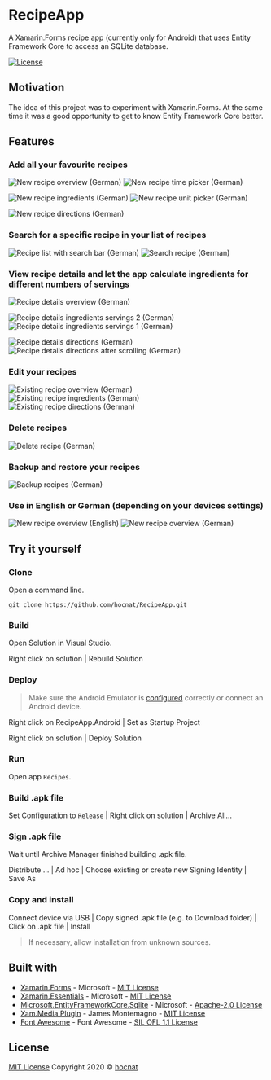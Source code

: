 # RecipeApp

A Xamarin.Forms recipe app (currently only for Android) that uses Entity Framework Core to access an SQLite database.

[![License](https://img.shields.io/github/license/hocnat/RecipeApp)](https://github.com/hocnat/RecipeApp/blob/master/LICENSE)

## Motivation

The idea of this project was to experiment with Xamarin.Forms. At the same time it was a good opportunity to get to know Entity Framework Core better.

## Features

### Add all your favourite recipes

![New recipe overview (German)](Screenshots/RecipeAddOverviewGerman.png)
![New recipe time picker (German)](Screenshots/RecipeAddEditPickTimeGerman.png)

![New recipe ingredients (German)](Screenshots/RecipeAddIngredientsGerman.png)
![New recipe unit picker (German)](Screenshots/RecipeAddEditIngredientsPickUnit.png)

![New recipe directions (German)](Screenshots/RecipeAddDirectionsGerman.png)

### Search for a specific recipe in your list of recipes

![Recipe list with search bar (German)](Screenshots/RecipeListGerman.png)
![Search recipe (German)](Screenshots/SearchRecipeGerman.gif)

### View recipe details and let the app calculate ingredients for different numbers of servings

![Recipe details overview (German)](Screenshots/RecipeDetailsOverviewGerman.png)

![Recipe details ingredients servings 2 (German)](Screenshots/RecipeDetailsIngredientsGerman.png)
![Recipe details ingredients servings 1 (German)](Screenshots/RecipeDetailsIngredientsServings1German.png)

![Recipe details directions (German)](Screenshots/RecipeDetailsDirectionsGerman.png)
![Recipe details directions after scrolling (German)](Screenshots/RecipeDetailsDirections2German.png)

### Edit your recipes

![Existing recipe overview (German)](Screenshots/RecipeEditOverviewGerman.png)
![Existing recipe ingredients (German)](Screenshots/RecipeEditIngredientsGerman.png)
![Existing recipe directions (German)](Screenshots/RecipeEditDirectionsGerman.png)

### Delete recipes

![Delete recipe (German)](Screenshots/RecipeDeleteGerman.png)

### Backup and restore your recipes

![Backup recipes (German)](Screenshots/BackupRecipesGerman.gif)

### Use in English or German (depending on your devices settings)

![New recipe overview (English)](Screenshots/RecipeAddOverviewEnglish.png)
![New recipe overview (German)](Screenshots/RecipeAddOverviewGerman.png)

## Try it yourself

### Clone

Open a command line.

```shell
git clone https://github.com/hocnat/RecipeApp.git
```

### Build

Open Solution in Visual Studio.

Right click on solution | Rebuild Solution

### Deploy

> Make sure the Android Emulator is [configured](https://docs.microsoft.com/en-us/xamarin/android/get-started/installation/android-emulator/) correctly or connect an Android device.

Right click on RecipeApp.Android | Set as Startup Project

Right click on solution | Deploy Solution

### Run

Open app `Recipes`.

### Build .apk file

Set Configuration to `Release` | Right click on solution | Archive All...

### Sign .apk file

Wait until Archive Manager finished building .apk file.

Distribute ... | Ad hoc | Choose existing or create new Signing Identity | Save As

### Copy and install

Connect device via USB | Copy signed .apk file (e.g. to Download folder) | Click on .apk file | Install

> If necessary, allow installation from unknown sources.

## Built with

* [Xamarin.Forms](https://www.nuget.org/packages/Xamarin.Forms/4.7.0.1080) - Microsoft - [MIT License](https://licenses.nuget.org/MIT)
* [Xamarin.Essentials](https://www.nuget.org/packages/Xamarin.Essentials/1.5.3.2) - Microsoft - [MIT License](https://www.nuget.org/packages/Xamarin.Essentials/1.5.3.2/License)
* [Microsoft.EntityFrameworkCore.Sqlite](https://www.nuget.org/packages/Microsoft.EntityFrameworkCore.Sqlite/3.1.5) - Microsoft - [Apache-2.0 License](https://licenses.nuget.org/Apache-2.0)
* [Xam.Media.Plugin](https://www.nuget.org/packages/Xam.Plugin.Media/5.0.1) - James Montemagno - [MIT License](https://github.com/jamesmontemagno/MediaPlugin/blob/master/LICENSE)
* [Font Awesome](https://fontawesome.com/) - Font Awesome - [SIL OFL 1.1 License](https://scripts.sil.org/cms/scripts/page.php?site_id=nrsi&id=OFL)

## License

[MIT License](https://github.com/hocnat/RecipeApp/blob/master/LICENSE) Copyright 2020 © [hocnat](https://github.com/hocnat)

